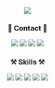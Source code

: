 <div align="center">
<p>
  <img src=https://capsule-render.vercel.app/api?type=waving&height=200&color=gradient&text=Sojin%20Lee&fontAlign=50&animation=twinkling&reversal=false&section=header />
</p>
</div>

<h3 align="center">📱 Contact 📱</h3>
<div align="center">
<p>
  <a href="https://www.instagram.com/kongr2_49/"><img src="https://img.shields.io/badge/Instagram-E4405F?style=flat&logo=Instagram&logoColor=white&link=https://www.instagram.com/kongr2_49/"/></a>
  <a href="https://solved.ac/lsj90954511"><img src="http://mazassumnida.wtf/api/mini/generate_badge?boj=lsj90954511" /></a>
  <a href="mailto:sojin49@naver.com"><img src="https://img.shields.io/badge/Email-d14836?style=flat&logo=Gmail&logoColor=white&link=sojin49@naver.com"/></a>
  <a href="https://hits.seeyoufarm.com"><img src="https://hits.seeyoufarm.com/api/count/incr/badge.svg?url=https%3A%2F%2Fgithub.com%2Flsj90954511&count_bg=%23555555&title_bg=%23000000&icon=github.svg&icon_color=%23E7E7E7&title=hits&edge_flat=false"/></a>
</p>
</div>

<h3 align="center">⚒️ Skills ⚒️</h3>
<div align="center">
<!--c++-->
<img src="https://img.shields.io/badge/C++-00599C?style=flat&logo=cplusplus&logoColor=white"/>
<!--c#-->
<img src="https://img.shields.io/badge/csharp-512BD4?style=flat&logo=csharp&logoColor=white"/>
<!--oracle-->
<img src="https://img.shields.io/badge/Oracle-F80000?style=flat&logo=Oracle&logoColor=white">
<!--github-->
<img src="https://img.shields.io/badge/github-181717?style=flat&logo=github&logoColor=white">
<!--unity-->
<img src="https://img.shields.io/badge/unity-FFFFFF?style=flat&logo=unity&logoColor=white">
</div>
<!--
**lsj90954511/lsj90954511** is a ✨ _special_ ✨ repository because its `README.md` (this file) appears on your GitHub profile.

Here are some ideas to get you started:



- 🔭 I’m currently working on ...
- 🌱 I’m currently learning ...
- 👯 I’m looking to collaborate on ...
- 🤔 I’m looking for help with ...
- 💬 Ask me about ...
- 📫 How to reach me: ...
- 😄 Pronouns: ...
- ⚡ Fun fact: ...
-->
